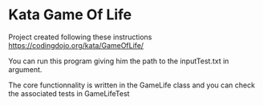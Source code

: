 # Kata Game Of Life

Project created following these instructions https://codingdojo.org/kata/GameOfLife/

You can run this program giving him the path to the inputTest.txt in argument.

The core functionnality is written in the GameLife class and you can check the associated tests in GameLifeTest